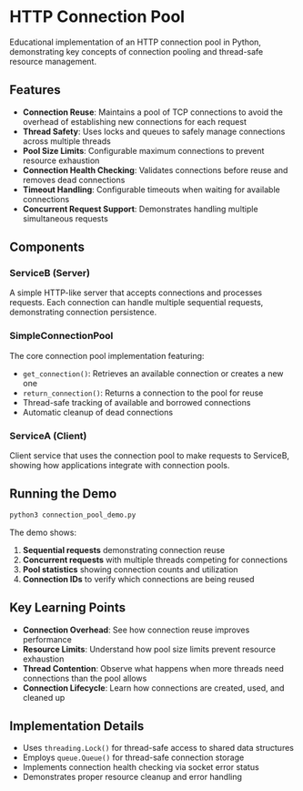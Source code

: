 # HTTP Connection Pool

Educational implementation of an HTTP connection pool in Python, demonstrating key concepts of connection pooling and thread-safe resource management.

## Features

- **Connection Reuse**: Maintains a pool of TCP connections to avoid the overhead of establishing new connections for each request
- **Thread Safety**: Uses locks and queues to safely manage connections across multiple threads
- **Pool Size Limits**: Configurable maximum connections to prevent resource exhaustion
- **Connection Health Checking**: Validates connections before reuse and removes dead connections
- **Timeout Handling**: Configurable timeouts when waiting for available connections
- **Concurrent Request Support**: Demonstrates handling multiple simultaneous requests

## Components

### ServiceB (Server)
A simple HTTP-like server that accepts connections and processes requests. Each connection can handle multiple sequential requests, demonstrating connection persistence.

### SimpleConnectionPool
The core connection pool implementation featuring:
- `get_connection()`: Retrieves an available connection or creates a new one
- `return_connection()`: Returns a connection to the pool for reuse
- Thread-safe tracking of available and borrowed connections
- Automatic cleanup of dead connections

### ServiceA (Client)
Client service that uses the connection pool to make requests to ServiceB, showing how applications integrate with connection pools.

## Running the Demo

```bash
python3 connection_pool_demo.py
```

The demo shows:
1. **Sequential requests** demonstrating connection reuse
2. **Concurrent requests** with multiple threads competing for connections
3. **Pool statistics** showing connection counts and utilization
4. **Connection IDs** to verify which connections are being reused

## Key Learning Points

- **Connection Overhead**: See how connection reuse improves performance
- **Resource Limits**: Understand how pool size limits prevent resource exhaustion  
- **Thread Contention**: Observe what happens when more threads need connections than the pool allows
- **Connection Lifecycle**: Learn how connections are created, used, and cleaned up

## Implementation Details

- Uses `threading.Lock()` for thread-safe access to shared data structures
- Employs `queue.Queue()` for thread-safe connection storage
- Implements connection health checking via socket error status
- Demonstrates proper resource cleanup and error handling